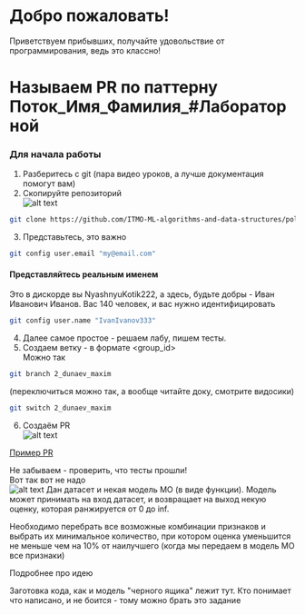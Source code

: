 # Добро пожаловать!  

Приветствуем прибывших, получайте удовольствие от программирования, ведь это классно!

# Называем PR по паттерну Поток_Имя_Фамилия_#Лабораторной

### Для начала работы
1. Разберитесь с git (пара видео уроков, а лучше документация помогут вам)   
2. Скопируйте репозиторий   
![alt text](imgs/copy_repo.png)  

```bash
git clone https://github.com/ITMO-ML-algorithms-and-data-structures/polygon.git
```  

3. Представьтесь, это важно
```bash
git config user.email "my@email.com"
```

#### Представляйтесь реальным именем
Это в дискорде вы NyashnyuKotik222, а здесь, будьте добры - Иван Иванович Иванов. Вас 140 человек, и вас нужно идентифицировать
```bash
git config user.name "IvanIvanov333"
```

4. Далее самое простое - решаем лабу, пишем тесты.    
5. Создаем ветку - в формате <group_id>_<surname>_<name>  
Можно так
```bash
git branch 2_dunaev_maxim 
```
(переключиться можно так, а вообще читайте доку, смотрите видосики)   
```bash
git switch 2_dunaev_maxim 
```
6. Создаём PR  
![alt text](./imgs/create_pull_request.png)

[Пример PR](https://github.com/ITMO-ML-algorithms-and-data-structures/polygon/pull/2)

Не забываем - проверить, что тесты прошли!  
Вот так вот не надо  
![alt text](imgs/ci_fail.png)
Дан датасет и некая модель МО (в виде функции). Модель может принимать на вход датасет, и возвращает на выход некую оценку, которая ранжируется от 0 до inf.

Необходимо перебрать все возможные комбинации признаков и выбрать их минимальное количество, при котором оценка уменьшится не меньше чем на 10% от наилучшего (когда мы передаем в модель МО все признаки)

Подробнее про идею

Заготовка кода, как и модель "черного ящика" лежит тут. Кто понимает что написано, и не боится - тому можно брать это задание
